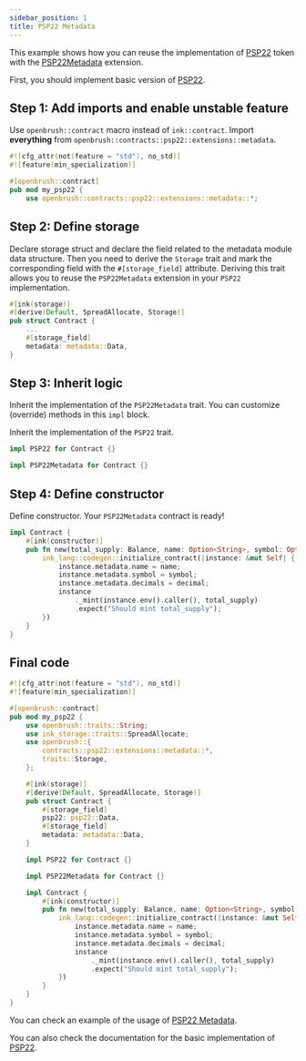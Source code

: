 ```yaml
---
sidebar_position: 1
title: PSP22 Metadata
---
```


This example shows how you can reuse the implementation of [PSP22](https://github.com/Supercolony-net/openbrush-contracts/tree/main/contracts/src/token/psp22) token with the [PSP22Metadata](https://github.com/Supercolony-net/openbrush-contracts/tree/main/contracts/src/token/psp22/extensions/metadata.rs) extension.

First, you should implement basic version of [PSP22](/smart-contracts/PSP22).

## Step 1: Add imports and enable unstable feature

Use `openbrush::contract` macro instead of `ink::contract`. Import **everything** from `openbrush::contracts::psp22::extensions::metadata`.

```rust
#![cfg_attr(not(feature = "std"), no_std)]
#![feature(min_specialization)]

#[openbrush::contract]
pub mod my_psp22 {
    use openbrush::contracts::psp22::extensions::metadata::*;
```

## Step 2: Define storage

Declare storage struct and declare the field related to the metadata module data structure.
Then you need to derive the `Storage` trait and mark the corresponding field with
the `#[storage_field]` attribute. Deriving this trait allows you to reuse the
`PSP22Metadata` extension in your `PSP22` implementation.

```rust
#[ink(storage)]
#[derive(Default, SpreadAllocate, Storage)]
pub struct Contract {
    ...
    #[storage_field]
    metadata: metadata::Data,
}
```

## Step 3: Inherit logic

Inherit the implementation of the `PSP22Metadata` trait. You can customize (override) 
methods in this `impl` block.

Inherit the implementation of the `PSP22` trait.

```rust
impl PSP22 for Contract {}

impl PSP22Metadata for Contract {}
```

## Step 4: Define constructor

Define constructor. Your `PSP22Metadata` contract is ready!

```rust
impl Contract {
    #[ink(constructor)]
    pub fn new(total_supply: Balance, name: Option<String>, symbol: Option<String>, decimal: u8) -> Self {
        ink_lang::codegen::initialize_contract(|instance: &mut Self| {
            instance.metadata.name = name;
            instance.metadata.symbol = symbol;
            instance.metadata.decimals = decimal;
            instance
                ._mint(instance.env().caller(), total_supply)
                .expect("Should mint total_supply");
        })
    }
}
```

## Final code

```rust
#![cfg_attr(not(feature = "std"), no_std)]
#![feature(min_specialization)]

#[openbrush::contract]
pub mod my_psp22 {
    use openbrush::traits::String;
    use ink_storage::traits::SpreadAllocate;
    use openbrush::{
        contracts::psp22::extensions::metadata::*,
        traits::Storage,
    };

    #[ink(storage)]
    #[derive(Default, SpreadAllocate, Storage)]
    pub struct Contract {
        #[storage_field]
        psp22: psp22::Data,
        #[storage_field]
        metadata: metadata::Data,
    }

    impl PSP22 for Contract {}

    impl PSP22Metadata for Contract {}

    impl Contract {
        #[ink(constructor)]
        pub fn new(total_supply: Balance, name: Option<String>, symbol: Option<String>, decimal: u8) -> Self {
            ink_lang::codegen::initialize_contract(|instance: &mut Self| {
                instance.metadata.name = name;
                instance.metadata.symbol = symbol;
                instance.metadata.decimals = decimal;
                instance
                    ._mint(instance.env().caller(), total_supply)
                    .expect("Should mint total_supply");
            })
        }
    }
}
```

You can check an example of the usage of [PSP22 Metadata](https://github.com/Supercolony-net/openbrush-contracts/tree/main/examples/psp22_extensions/metadata).

You can also check the documentation for the basic implementation of [PSP22](/smart-contracts/PSP22).
